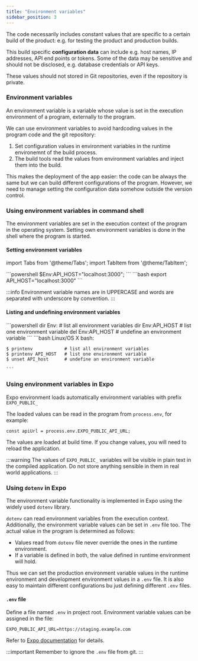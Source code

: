 ```yaml
---
title: "Environment variables"
sidebar_position: 3
---
```


The code necessarily includes constant values that are specific to a certain build of the product: e.g. for testing the product and production builds. 

This build specific __configuration data__ can include e.g. host names, IP addresses, API end points or tokens. Some of the data may be sensitive and should not be disclosed, e.g. database credentials or API keys. 

These values should not stored in Git repositories, even if the repository is private. 

### Environment variables
An environment variable is a variable whose value is set in the execution environment of a program, externally to the program. 

We can use environment variables to avoid hardcoding values in the program code and the git repository:
1. Set configuration values in environment variables in the runtime environemnt of the build process.
2. The build tools read the values from environment variables and inject them into the build.

This makes the deployment of the app easier: the code can be always the same but we can build different configurations of the program. However, we need to manage setting the configuration data somehow outside the version control.


### Using environment variables in command shell

The environment variables are set in the execution context of the program in the operating system. Setting own environment variables is  done in the shell where the program is started.

#### Setting environment variables

import Tabs from '@theme/Tabs';
import TabItem from '@theme/TabItem';

<Tabs groupId="operating-systems">
  <TabItem label="Windows Powershell" value="windows">
    ```powershell
    $Env:API_HOST="localhost:3000";
    ``` 
  </TabItem>
  <TabItem label="Linux/OS X bash" value="linux_osx">
    ```bash
    export API_HOST="localhost:3000"
    ```
  </TabItem>
</Tabs>


:::info
    Environment variable names are in UPPERCASE and words are separated with underscore by convention.
:::

#### Listing and undefining environment variables

<Tabs groupId="operating-systems">
  <TabItem label="Windows Powershell" value="windows">
    ```powershell
    dir Env:          # list all environment variables
    dir Env:API_HOST  # list one environment variable
    del Env:API_HOST  # undefine an environment variable
  ``` 
  </TabItem>
  <TabItem label="Linux/OS X bash" value="linux_osx">
    ```bash
    Linux/OS X bash:

    $ printenv            # list all environment variables
    $ printenv API_HOST   # list one environment variable
    $ unset API_host      # undefine an environment variable

    ```
  </TabItem>
</Tabs>

### Using environment variables in Expo
Expo environment loads automatically environment variables with prefix `EXPO_PUBLIC_`

The loaded values can be read in the program from `process.env`, for example:

```
const apiUrl = process.env.EXPO_PUBLIC_API_URL;
```

The values are loaded at build time. If you change values, you will need to reload the application.

:::warning
  The values of `EXPO_PUBLIC_` variables will be visible in plain text in the compiled application. Do not store anything sensible in them in real world applications.
:::

### Using `dotenv` in Expo 

The environment variable functionality is implemented in Expo using the widely used `dotenv` library.

`dotenv` can read environment variables from the execution context. Additionally, the environment variable values can be set in `.env` file too. The actual value in the program is determined as follows:
- Values read from `dotenv` file never override the ones in the runtime environment. 
- If a variable is defined in both, the value defined in runtime environment will hold. 

Thus we can set the production environment variable values in the runtime environment and development environment values in a `.env` file. It is also easy to maintain different configurations bu just defining different `.env` files.

#### `.env` file

Define a file named `.env` in project root. Environment variable values can be assigned in the file:
  ```
  EXPO_PUBLIC_API_URL=https://staging.example.com
  ```
Refer to [Expo documentation](https://docs.expo.dev/guides/environment-variables/) for details.

:::important
  Remember to ignore the `.env` file from git.
:::



